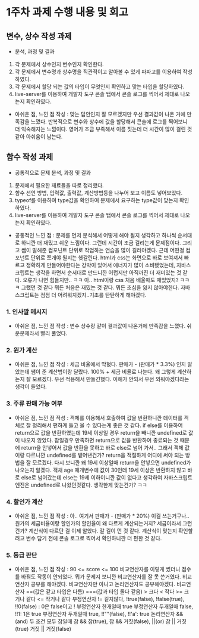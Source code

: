 # 1주차 과제 수행 내용 및 회고

## 변수, 상수 작성 과제

- 분석, 과정 및 결과
1. 각 문제에서 상수인지 변수인지 확인한다.
2. 각 문제에서 변수명과 상수명을 직관적이고 알아볼 수 있게 파파고를 이용하여 작성하였다.
3. 각 문제에서 할당 되는 값의 타입이 무엇인지 확인하고 맞는 타입을 할당하였다.
4. live-server를 이용하여 개발자 도구 콘솔 탭에서 콘솔 로그를 찍어서 제대로 나오는지 확인하였다.

- 아쉬운 점, 느낀 점 작성
: 맞는 답안인지 잘 모르겠지만 우선 결과값이 나온 거에 만족감을 느꼈다. 반복적으로 변수와 상수에 값을 할당해서 콘솔에 로그를 찍어보니 더 익숙해지는 느낌이다. 영어가 조금 부족해서 이름 짓는데 더 시간이 많이 걸린 것 같아 아쉬움이 남는다.

## 함수 작성 과제

- 공통적으로 문제 분석, 과정 및 결과
1. 문제에서 필요한 재료들을 따로 정리했다.
2. 함수 선언 방법, 입력값, 출력값, 계산방법등을 나누어 보고 이름도 넣어보았다.
5. typeof를 이용하여 type값을 확인하여 문제에서 요구하는 type값이 맞는지 확인하였다.
6. live-server를 이용하여 개발자 도구 콘솔 탭에서 콘솔 로그를 찍어서 제대로 나오는지 확인하였다.

- 공통적인 느낀 점
: 문제를 먼저 분석해서 어떻게 해야 될지 생각하고 하나씩 순서대로 하니깐 더 재밌고 쉬운 느낌이다. 그런데 시간이 조금 걸리는게 문제점이다. 그리고 쌤이 말해준 컴포넌트 단위로 작업하는 연습을 많이 길러야겠다. 근데 어떤걸 컴포넌트 단위로 쪼개야 될지는 헷갈린다.
html과 css는 화면으로 바로 보여져서 빠르고 정확하게 만들어야한다는 강박이 있어서 에너지가 많이 소비됐었는데, 자바스크립트는 생각을 하면서 순서대로 만드니깐 어렵지만 아직까진 더 재미있는 것 같다. 오류가 나면 힘들지만.. ㅋㅋ 아.. html이랑 css 처음 배울때도 재밌었지? ㅋㅋㅋ 그랬던 것 같다 뭐든 처음은 재밌는 것 같다. 뭐든 초심을 잃지 않아야한다. 자바스크립트는 점점 더 어려워지겠지..기초를 탄탄하게 해야겠다.

### 1. 인사말 메시지
- 아쉬운 점, 느낀 점 작성
: 변수 상수랑 같이 결과값이 나온거에 만족감을 느꼈다. 쉬운문제라서 빨리 풀었다.

### 2. 원가 계산
- 아쉬운 점, 느낀 점 작성
: 세금 비율에서 막혔다. 판매가 - (판매가 * 3.3%) 인지 알았는데 쌤이 준 계산법이랑 달랐다. 100% + 세금 비율로 나눈다. 왜 그렇게 계산하는지 잘 모르겠다. 우선 적용해서 만들긴했다. 이해가 안되서 우선 외워야겠다라는 생각이 들었다.

### 3. 주류 판매 가능 여부
- 아쉬운 점, 느낀 점 작성
: 객체를 이용해서 호출하여 값을 반환하니깐 데이터를 객체로 잘 정리해서 편하게 들고 올 수 있다는게 좋은 것 같다. if else를 이용하여 return으로 값을 반환하였는데 19세 이상일 경우 return을 빼니깐 undefined로 값이 나오지 않았다. 참일경우 만족하면 return으로 값을 반환하여 종료되는 것 때문에 return을 안넣어서 값을 반환을 못하고 바로 else로 넘어 가서.. 그래서 객체 값이랑 다르니깐 undefined를 뱉어낸건가? return을 적절하게 어디에 써야 되는 방법을 잘 모르겠다. 
다시 보니깐 왜 19세 이상일때 return을 안넣으면 undefined가 나오는지 알겠다. 객채 age 매개변수에 값이 30인데 19세 이상은 반환하지 않고 바로 else로 넘어갔는데 else는 19세 이하이니깐 값이 없다고 생각하여 자바스크립트 엔진은 undefined로 나왔던것같다. 생각한게 맞는건가? ㅋㅋ

### 4. 할인가 계산
- 아쉬운 점, 느낀 점 작성
: 아.. 여기서 판매가 - (판매가 * 20%) 이걸 쓰는거구나.. 원가의 세금비율이랑 할인가의 할인율이 왜 다르게 계산되는거지? 세금이라서 그런건가? 계산식이 다르단 걸 이제 알았다. 갈 길이 먼 것 같다. 계산식이 맞는지 확인할려고 변수 담기 전에 콘솔 로그로 찍어서 확인하니깐 더 편한 것 같다.

### 5. 등급 판단
- 아쉬운 점, 느낀 점 작성
: 90 <= score <= 100 비교연산자를 이렇게 썼더니 점수를 바꿔도 작동이 안되었다. 뭐가 문제지 보니깐 비교연산자를 잘 못 쓴거였다. 비교연산자 공부를 해야겠다. 비교연산자만 아니고 논리연산자도 공부해야겠다.
비교연산자 ==(값은 같고 타입은 다름) ===(값과 타입 둘다 같음)  > 크다 < 작다 >= 크거나 같다 <= 작거나 같다
부정연산자 != 깉지않다, !true(false), !false(true), !!0(false) : 0은 false이고 ! 부정연산자 한개일때 true 부정연산자 두개일때 false, !!1: 1은 true 부정연산자 두개일때 true, !!""(false), !!'a': true
논리연산자 &&(and) 두 조건 모두 참일때 참 && 참(true), 참 && 거짓(false), ||(or) 참 || 거짓(true) 거짓 || 거짓(false)




















